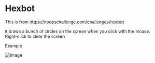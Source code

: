 # Hexbot

This is from https://noopschallenge.com/challenges/hexbot

it draws a bunch of circles on the screen when you click with the mouse. Right-click to clear the screen

Example

![Image](http://cloud.jeffsaracco.com/3467466008ca/Image%202019-06-19%20at%2011.14.50%20AM.png)
